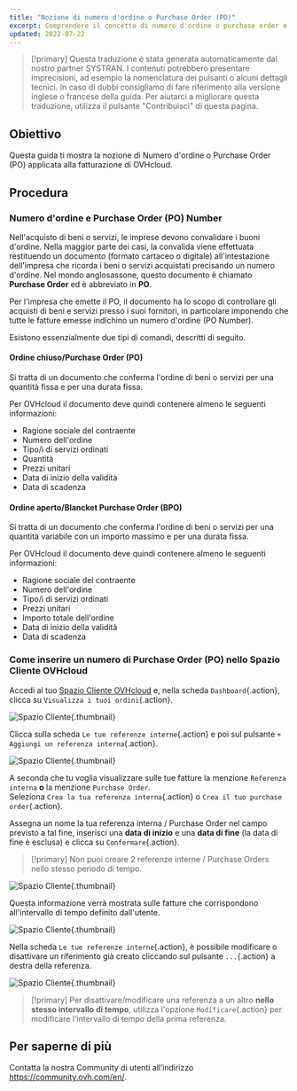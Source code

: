 ```yaml
---
title: "Nozione di numero d'ordine o Purchase Order (PO)"
excerpt: Comprendere il concetto di numero d'ordine o purchase order e applicarlo nel contesto del saldo delle fatture OVHcloud
updated: 2022-07-22
---
```


> [!primary]
> Questa traduzione è stata generata automaticamente dal nostro partner SYSTRAN. I contenuti potrebbero presentare imprecisioni, ad esempio la nomenclatura dei pulsanti o alcuni dettagli tecnici. In caso di dubbi consigliamo di fare riferimento alla versione inglese o francese della guida. Per aiutarci a migliorare questa traduzione, utilizza il pulsante "Contribuisci" di questa pagina.
>

## Obiettivo

Questa guida ti mostra la nozione di Numero d'ordine o Purchase Order (PO) applicata alla fatturazione di OVHcloud.

## Procedura

### Numero d'ordine e Purchase Order (PO) Number

Nell'acquisto di beni o servizi, le imprese devono convalidare i buoni d'ordine. Nella maggior parte dei casi, la convalida viene effettuata restituendo un documento (formato cartaceo o digitale) all'intestazione dell'impresa che ricorda i beni o servizi acquistati precisando un numero d'ordine.
Nel mondo anglosassone, questo documento è chiamato **Purchase Order** ed è abbreviato in **PO**.

Per l'impresa che emette il PO, il documento ha lo scopo di controllare gli acquisti di beni e servizi presso i suoi fornitori, in particolare imponendo che tutte le fatture emesse indichino un numero d'ordine (PO Number).

Esistono essenzialmente due tipi di comandi, descritti di seguito.

#### Ordine chiuso/Purchase Order (PO)

Si tratta di un documento che conferma l'ordine di beni o servizi per una quantità fissa e per una durata fissa.

Per OVHcloud il documento deve quindi contenere almeno le seguenti informazioni:

* Ragione sociale del contraente
* Numero dell'ordine
* Tipo/i di servizi ordinati
* Quantità
* Prezzi unitari
* Data di inizio della validità
* Data di scadenza

#### Ordine aperto/Blancket Purchase Order (BPO)

Si tratta di un documento che conferma l'ordine di beni o servizi per una quantità variabile con un importo massimo e per una durata fissa.

Per OVHcloud il documento deve quindi contenere almeno le seguenti informazioni:

* Ragione sociale del contraente
* Numero dell'ordine
* Tipo/i di servizi ordinati
* Prezzi unitari
* Importo totale dell'ordine
* Data di inizio della validità
* Data di scadenza

### Come inserire un numero di Purchase Order (PO) nello Spazio Cliente OVHcloud

Accedi al tuo [Spazio Cliente OVHcloud](/links/manager) e, nella scheda `Dashboard`{.action}, clicca su `Visualizza i tuoi ordini`{.action}.

![Spazio Cliente](images/internalreference00.png){.thumbnail}

Clicca sulla scheda `Le tue referenze interne`{.action} e poi sul pulsante `+ Aggiungi un referenza interna`{.action}.

![Spazio Cliente](images/internalreference01.png){.thumbnail}

A seconda che tu voglia visualizzare sulle tue fatture la menzione `Referenza interna` **o** la menzione `Purchase Order`.<br>
Seleziona `Crea la tua referenza interna`{.action} o `Crea il tuo purchase order`{.action}.

Assegna un nome la tua referenza interna / Purchase Order nel campo previsto a tal fine, inserisci una **data di inizio** e una **data di fine** (la data di fine è esclusa) e clicca su `Confermare`{.action}.

> [!primary]
> Non puoi creare 2 referenze interne / Purchase Orders nello stesso periodo di tempo.

![Spazio Cliente](images/internalreference02.png){.thumbnail}

Questa informazione verrà mostrata sulle fatture che corrispondono all'intervallo di tempo definito dall'utente.

![Spazio Cliente](images/internalreference03.png){.thumbnail}

Nella scheda `Le tue referenze interne`{.action}, è possibile modificare o disattivare un riferimento già creato cliccando sul pulsante `...`{.action} a destra della referenza.

![Spazio Cliente](images/internalreference04.png){.thumbnail}

> [!primary]
> Per disattivare/modificare una referenza a un altro **nello stesso intervallo di tempo**, utilizza l'opzione `Modificare`{.action} per modificare l'intervallo di tempo della prima referenza.

## Per saperne di più

Contatta la nostra Community di utenti all’indirizzo <https://community.ovh.com/en/>.
